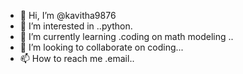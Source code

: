 - 👋 Hi, I’m @kavitha9876
- 👀 I’m interested in ..python.
- 🌱 I’m currently learning .coding on math modeling ..
- 💞️ I’m looking to collaborate on coding...
- 📫 How to reach me .email..

<!---
kavitha9876/kavitha9876 is a ✨ special ✨ repository because its `README.md` (this file) appears on your GitHub profile.
You can click the Preview link to take a look at your changes.
--->
